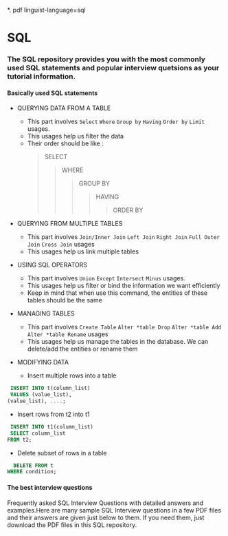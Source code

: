    *. pdf linguist-language=sql

SQL 
===
### The SQL repository provides you with the most commonly used SQL statements and popular interview quetsions as your tutorial information.

#### Basically used SQL statements
* QUERYING DATA FROM A TABLE
  * This part involves `Select` `Where` `Group by` `Having` `Order by` `Limit` usages.
  * This usages help us filter the data
  * Their order should be like :
    >SELECT
    >>WHERE
    >>>GROUP BY 
    >>>> HAVING
    >>>>> ORDER BY

* QUERYING FROM MULTIPLE TABLES
  * This part involves `Join/Inner Join` `Left Join` `Right Join` `Full Outer Join` `Cross Join` usages
  * This usages help us link multiple tables

* USING SQL OPERATORS
  * This part involves `Union` `Except` `Intersect` `Minus` usages.
  * This usages help us filter or bind the information we want efficiently
  * Keep in mind that when use this command, the entities of these tables should be the same

* MANAGING TABLES
  * This part involves `Create Table` `Alter *table Drop` `Alter *table Add` `Alter *table Rename` usages
  * This usages help us manage the tables in the database. We can delete/add the entities or rename them

*  MODIFYING DATA
    * Insert multiple rows into a table
``` SQL
 INSERT INTO t(column_list) 
 VALUES (value_list),
(value_list), ....;
```
   * Insert rows from t2 into t1
``` SQL
 INSERT INTO t1(column_list) 
 SELECT column_list
FROM t2;
```
   * Delete subset of rows in a table
``` SQL
  DELETE FROM t
WHERE condition;
```
#### The best interview questions
Frequently asked SQL Interview Questions with detailed answers and examples.Here are many sample SQL Interview questions in a few PDF files and their answers are given just below to them. If you need them, just download the PDF files in this SQL repository.
